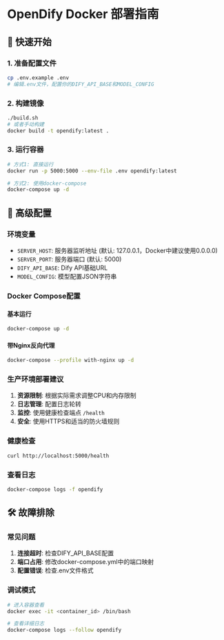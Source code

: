 # OpenDify Docker 部署指南

## 🚀 快速开始

### 1. 准备配置文件
```bash
cp .env.example .env
# 编辑.env文件，配置你的DIFY_API_BASE和MODEL_CONFIG
```

### 2. 构建镜像
```bash
./build.sh
# 或者手动构建
docker build -t opendify:latest .
```

### 3. 运行容器
```bash
# 方式1: 直接运行
docker run -p 5000:5000 --env-file .env opendify:latest

# 方式2: 使用docker-compose
docker-compose up -d
```

## 🔧 高级配置

### 环境变量
- `SERVER_HOST`: 服务器监听地址 (默认: 127.0.0.1，Docker中建议使用0.0.0.0)
- `SERVER_PORT`: 服务器端口 (默认: 5000)
- `DIFY_API_BASE`: Dify API基础URL
- `MODEL_CONFIG`: 模型配置JSON字符串

### Docker Compose配置

#### 基本运行
```bash
docker-compose up -d
```

#### 带Nginx反向代理
```bash
docker-compose --profile with-nginx up -d
```

### 生产环境部署建议

1. **资源限制**: 根据实际需求调整CPU和内存限制
2. **日志管理**: 配置日志轮转
3. **监控**: 使用健康检查端点 `/health`
4. **安全**: 使用HTTPS和适当的防火墙规则

### 健康检查
```bash
curl http://localhost:5000/health
```

### 查看日志
```bash
docker-compose logs -f opendify
```

## 🛠️ 故障排除

### 常见问题

1. **连接超时**: 检查DIFY_API_BASE配置
2. **端口占用**: 修改docker-compose.yml中的端口映射
3. **配置错误**: 检查.env文件格式

### 调试模式
```bash
# 进入容器查看
docker exec -it <container_id> /bin/bash

# 查看详细日志
docker-compose logs --follow opendify
```